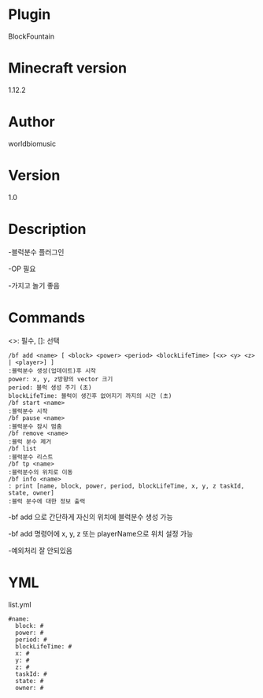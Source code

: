 # Plugin
BlockFountain

# Minecraft version
1.12.2

# Author
worldbiomusic

# Version
1.0

# Description
-블럭분수 플러그인

-OP 필요

-가지고 놀기 좋음

# Commands
<>: 필수, 
[]: 선택

```
/bf add <name> [ <block> <power> <period> <blockLifeTime> [<x> <y> <z> | <player>] ]
:블럭분수 생성(업데이트)후 시작 
power: x, y, z방향의 vector 크기
period: 블럭 생성 주기 (초)
blockLifeTime: 블럭이 생긴후 없어지기 까지의 시간 (초)
/bf start <name>
:블럭분수 시작
/bf pause <name>
:블럭분수 잠시 멈춤
/bf remove <name>
:블럭 분수 제거
/bf list
:블럭분수 리스트
/bf tp <name>
:블럭분수의 위치로 이동
/bf info <name>
: print [name, block, power, period, blockLifeTime, x, y, z taskId, state, owner]
:블럭 분수에 대한 정보 출력  
```

-bf add <name> 으로 간단하게 자신의 위치에 블럭분수 생성 가능

-bf add 명령어에 x, y, z 또는 playerName으로 위치 설정 가능

-예외처리 잘 안되있음

# YML
list.yml

```
#name:
  block: #
  power: #
  period: #
  blockLifeTime: #
  x: #
  y: #
  z: #
  taskId: #
  state: #
  owner: #
```

